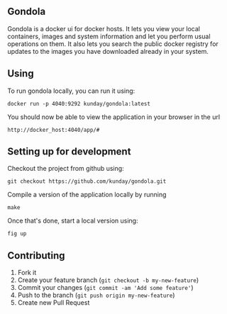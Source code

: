 ## Gondola

Gondola is a docker ui for docker hosts. It lets you view your local containers,
images and system information and let you perform usual operations on them. It
also lets you search the public docker registry for updates to the images you
have downloaded already in your system.

## Using

To run gondola locally, you can run it using:

    docker run -p 4040:9292 kunday/gondola:latest

You should now be able to view the application in your browser in the url

    http://docker_host:4040/app/#

## Setting up for development

Checkout the project from github using:

	git checkout https://github.com/kunday/gondola.git

Compile a version of the application locally by running

	make

Once that's done, start a local version using:

    fig up

## Contributing

1. Fork it
2. Create your feature branch (`git checkout -b my-new-feature`)
3. Commit your changes (`git commit -am 'Add some feature'`)
4. Push to the branch (`git push origin my-new-feature`)
5. Create new Pull Request
